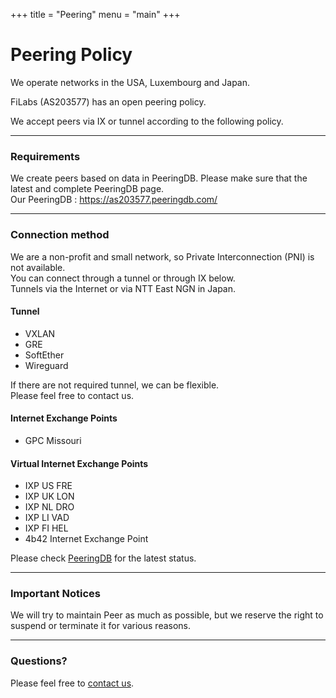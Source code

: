 +++
title = "Peering"
menu = "main"
+++

# Peering Policy

We operate networks in the USA, Luxembourg and Japan.  

FiLabs (AS203577) has an open peering policy.  

We accept peers via IX or tunnel according to the following policy.  

---
### Requirements  
We create peers based on data in PeeringDB. Please make sure that the latest and complete PeeringDB page.  
Our PeeringDB : https://as203577.peeringdb.com/

---
### Connection method
We are a non-profit and small network, so Private Interconnection (PNI) is not available.  
You can connect through a tunnel or through IX below.  
Tunnels via the Internet or via NTT East NGN in Japan.

#### Tunnel 
- VXLAN
- GRE
- SoftEther
- Wireguard  

If there are not required tunnel, we can be flexible.  
Please feel free to contact us.  

#### Internet Exchange Points
- GPC Missouri

#### Virtual Internet Exchange Points
- IXP US FRE
- IXP UK LON
- IXP NL DRO
- IXP LI VAD
- IXP FI HEL
- 4b42 Internet Exchange Point  

Please check [PeeringDB](https://as203577.peeringdb.com/) for the latest status.  

---
### Important Notices

We will try to maintain Peer as much as possible, but we reserve the right to suspend or terminate it for various reasons.  

---
### Questions?
Please feel free to [contact us](/contact).
